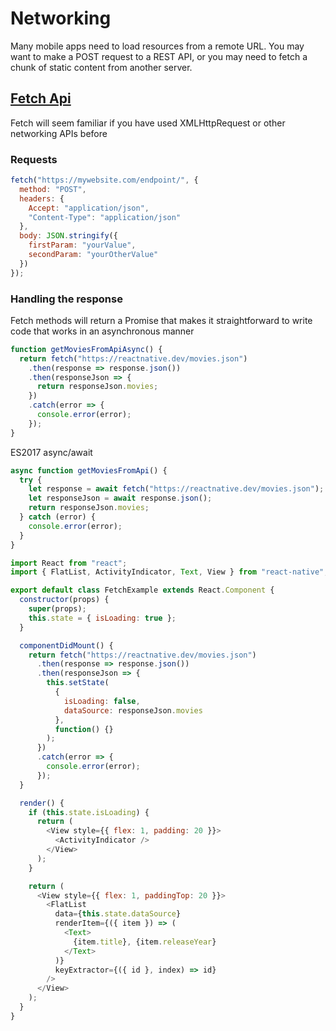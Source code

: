 # Networking

Many mobile apps need to load resources from a remote URL. You may want to make a POST request to a REST API, or you may need to fetch a chunk of static content from another server.

## [Fetch Api](https://developer.mozilla.org/en-US/docs/Web/API/Fetch_API)

Fetch will seem familiar if you have used XMLHttpRequest or other networking APIs before

### Requests

```js
fetch("https://mywebsite.com/endpoint/", {
  method: "POST",
  headers: {
    Accept: "application/json",
    "Content-Type": "application/json"
  },
  body: JSON.stringify({
    firstParam: "yourValue",
    secondParam: "yourOtherValue"
  })
});
```

### Handling the response

Fetch methods will return a Promise that makes it straightforward to write code that works in an asynchronous manner

```js
function getMoviesFromApiAsync() {
  return fetch("https://reactnative.dev/movies.json")
    .then(response => response.json())
    .then(responseJson => {
      return responseJson.movies;
    })
    .catch(error => {
      console.error(error);
    });
}
```

ES2017 async/await

```js
async function getMoviesFromApi() {
  try {
    let response = await fetch("https://reactnative.dev/movies.json");
    let responseJson = await response.json();
    return responseJson.movies;
  } catch (error) {
    console.error(error);
  }
}
```

```js
import React from "react";
import { FlatList, ActivityIndicator, Text, View } from "react-native";

export default class FetchExample extends React.Component {
  constructor(props) {
    super(props);
    this.state = { isLoading: true };
  }

  componentDidMount() {
    return fetch("https://reactnative.dev/movies.json")
      .then(response => response.json())
      .then(responseJson => {
        this.setState(
          {
            isLoading: false,
            dataSource: responseJson.movies
          },
          function() {}
        );
      })
      .catch(error => {
        console.error(error);
      });
  }

  render() {
    if (this.state.isLoading) {
      return (
        <View style={{ flex: 1, padding: 20 }}>
          <ActivityIndicator />
        </View>
      );
    }

    return (
      <View style={{ flex: 1, paddingTop: 20 }}>
        <FlatList
          data={this.state.dataSource}
          renderItem={({ item }) => (
            <Text>
              {item.title}, {item.releaseYear}
            </Text>
          )}
          keyExtractor={({ id }, index) => id}
        />
      </View>
    );
  }
}
```
